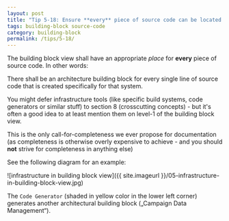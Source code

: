 ```yaml
---
layout: post
title: "Tip 5-18: Ensure **every** piece of source code can be located in the building block view!"
tags: building-block source-code
category: building-block
permalink: /tips/5-18/
---
```


The building block view shall have an appropriate _place_ for
**every** piece of source code. In other words:

There shall be an architecture building block for every single line
of source code that is created specifically for that system.

You might defer infrastructure tools (like specific build systems,
  code generators or similar stuff) to section 8 (crosscutting concepts) -
  but it's often a good idea to at least mention them on level-1
  of the building block view.

This is the only call-for-completeness we ever propose for
documentation (as completeness is otherwise overly expensive
  to achieve - and you should **not** strive for completeness in anything
  else)

See the following diagram for an example:


![infrastructure in building block view]({{ site.imageurl }}/05-infrastructure-in-building-block-view.jpg)


The `Code Generator` (shaded in yellow color in the lower left corner)
generates another architectural building block („Campaign Data Management“).
